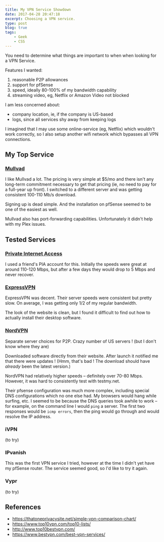```yaml
---
title: My VPN Service Showdown
date: 2017-04-28 20:47:18
excerpt: Choosing a VPN service.
type: post
blog: true
tags:
    - Geek
    - CSS
---
```


You need to determine what things are important to when when looking for a VPN Service.

Features I wanted:

1. reasonable P2P allowances
2. support for pfSense
3. speed, ideally 80-100% of my bandwidth capability
4. streaming video, eg, Netflix or Amazon Video not blocked

I am less concerned about:

* company location, ie, if the company is US-based
* logs, since all services shy away from keeping logs

I imagined that I may use some online-service (eg, Netflix) which wouldn't work correctly, so I also setup another wifi network which bypasses all VPN connections.

## My Top Service

### [Mullvad](https://mullvad.net)

I like Mullvad a lot. The pricing is very simple at $5/mo and there isn't any long-term commitment necessary to get that pricing (ie, no need to pay for a full-year up front). I switched to a different server and was getting consistent 100-110 Mb/s download.

Signing up is dead simple. And the installation on pfSense seemed to be one of the easiest as well.

Mullvad also has port-forwarding capabilities. Unfortunately it didn't help with my Plex issues.

## Tested Services

### [Private Internet Access](https://www.privateinternetaccess.com)

I used a friend's PIA account for this. Initially the speeds were great at around 110-120 Mbps, but after a few days they would drop to 5 Mbps and never recover.

### [ExpressVPN](https://expressvpn.com)

ExpressVPN was decent. Their server speeds were consistent but pretty slow. On average, I was getting only 1/2 of my regular bandwidth.

The look of the website is clean, but I found it difficult to find out how to actually install their desktop software.

### [NordVPN](https://nordvpn.com)

Separate server choices for P2P. Crazy number of US servers ! (but I don't know where they are)

Downloaded software directly from their website. After launch it notified me that there were updates ! (Hmm, that's bad ! The download should have _already_ been the latest version.)

NordVPN had relatively higher speeds – definitely over 70-80 Mbps. However, it was hard to consistently test with testmy.net.

Their pfsense configuration was much more complex, including special DNS configurations which no one else had. My browsers would hang while surfing, etc. I seemed to be because the DNS queries took awhile to work – for example, on the command line I would `ping` a server. The first two responses would be `icmp errors`, then the ping would go through and would resolve the IP address.

### iVPN

(to try)

### IPvanish

This was the first VPN service I tried, however at the time I didn't yet have my pfSense router. The service seemed good, so I'd like to try it again.

### Vypr

(to try)

## References

* <https://thatoneprivacysite.net/simple-vpn-comparison-chart/>
* <https://www.top10vpn.com/top10-lists/>
* <http://www.top10bestvpn.com/>
* <https://www.bestvpn.com/best-vpn-services/>
